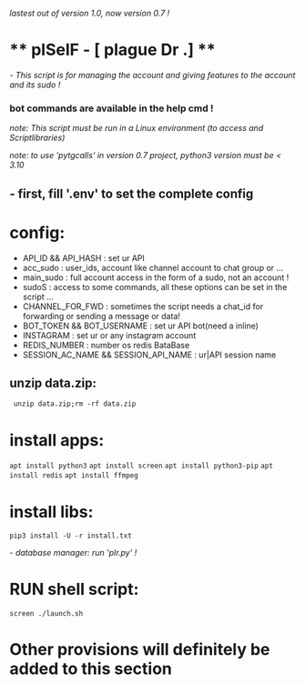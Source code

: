 *lastest out of version 1.0, now version 0.7 !*


# ** plSelF - [ plague Dr .] **
*- This script is for managing the account and giving features to the account and its sudo !*

### bot commands are available in the help cmd !
*note: This script must be run in a Linux environment (to access and Scriptlibraries)*

*note: to use 'pytgcalls' in version 0.7 project, python3 version must be < 3.10*

## - first, fill '.env' to set the complete config
# config:

* API_ID && API_HASH :  set ur API 
* acc_sudo :  user_ids, account like channel account to chat group or ... 
* main_sudo :  full account access in the form of a sudo, not an account !
* sudoS :  access to some commands, all these options can be set in the script ... 
* CHANNEL_FOR_FWD :  sometimes the script needs a chat_id for forwarding or sending a message or data!
* BOT_TOKEN && BOT_USERNAME :  set ur API bot(need a inline)
* INSTAGRAM :  set ur or any instagram account
* REDIS_NUMBER : number os redis BataBase
* SESSION_AC_NAME && SESSION_API_NAME :  ur|API session name

## unzip data.zip: 
``` unzip data.zip;rm -rf data.zip```

# install apps:
```apt install python3```
```apt install screen```
```apt install python3-pip```
```apt install redis```
```apt install ffmpeg```

# install libs:
```pip3 install -U -r install.txt```

*- database manager: run 'plr.py' !*

# RUN shell script:
```screen ./launch.sh```

# Other provisions will definitely be added to this section
